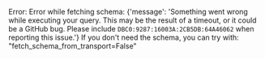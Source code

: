 Error: Error while fetching schema: {'message': 'Something went wrong while executing your query. This may be the result of a timeout, or it could be a GitHub bug. Please include `DBC0:9287:16003A:2CB5DB:64A46062` when reporting this issue.'}
If you don't need the schema, you can try with: "fetch_schema_from_transport=False"
